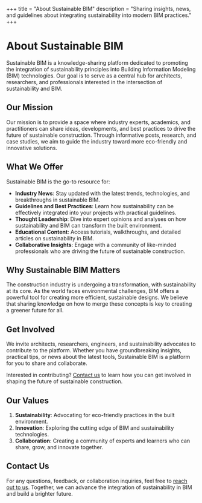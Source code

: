 +++
title = "About Sustainable BIM"
description = "Sharing insights, news, and guidelines about integrating sustainability into modern BIM practices."
+++

# About Sustainable BIM

Sustainable BIM is a knowledge-sharing platform dedicated to promoting the integration of sustainability principles into Building Information Modeling (BIM) technologies. Our goal is to serve as a central hub for architects, researchers, and professionals interested in the intersection of sustainability and BIM.

## Our Mission

Our mission is to provide a space where industry experts, academics, and practitioners can share ideas, developments, and best practices to drive the future of sustainable construction. Through informative posts, research, and case studies, we aim to guide the industry toward more eco-friendly and innovative solutions.


## What We Offer

Sustainable BIM is the go-to resource for:

- **Industry News**: Stay updated with the latest trends, technologies, and breakthroughs in sustainable BIM.
- **Guidelines and Best Practices**: Learn how sustainability can be effectively integrated into your projects with practical guidelines.
- **Thought Leadership**: Dive into expert opinions and analyses on how sustainability and BIM can transform the built environment.
- **Educational Content**: Access tutorials, walkthroughs, and detailed articles on sustainability in BIM.
- **Collaborative Insights**: Engage with a community of like-minded professionals who are driving the future of sustainable construction.

## Why Sustainable BIM Matters

The construction industry is undergoing a transformation, with sustainability at its core. As the world faces environmental challenges, BIM offers a powerful tool for creating more efficient, sustainable designs. We believe that sharing knowledge on how to merge these concepts is key to creating a greener future for all.

## Get Involved

We invite architects, researchers, engineers, and sustainability advocates to contribute to the platform. Whether you have groundbreaking insights, practical tips, or news about the latest tools, Sustainable BIM is a platform for you to share and collaborate.

Interested in contributing? [Contact us](../contact/) to learn how you can get involved in shaping the future of sustainable construction.

## Our Values

1. **Sustainability**: Advocating for eco-friendly practices in the built environment.
2. **Innovation**: Exploring the cutting edge of BIM and sustainability technologies.
3. **Collaboration**: Creating a community of experts and learners who can share, grow, and innovate together.

## Contact Us

For any questions, feedback, or collaboration inquiries, feel free to [reach out to us](../contact/). Together, we can advance the integration of sustainability in BIM and build a brighter future.

